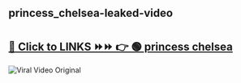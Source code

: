 
 ## princess_chelsea-leaked-video 

# <h2><a href="https://clipsfans.com/princess_chelsea&ref=git">🔗 Click to LINKS ⏩⏩ 👉 🟢 princess chelsea </a></h2>

<a href="https://clipsfans.com/princess_chelsea&ref=git" rel="nofollow" data-target="animated-image.originalLink"><img src="https://i.ibb.co.com/xMMVF88/686577567.gif" alt="Viral Video Original" style="max-width: 100%; display: inline-block;" data-target="animated-image.originalImage"></a>
